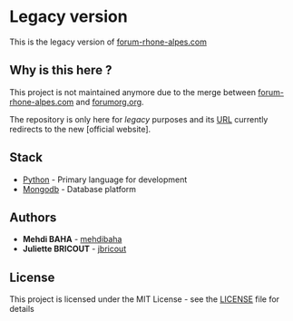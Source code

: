 # Legacy version

This is the legacy version of [forum-rhone-alpes.com](https://www.forum-rhone-alpes.com)

## Why is this here ?

This project is not maintained anymore due to the merge between [forum-rhone-alpes.com](https://www.forum-rhone-alpes.com) and [forumorg.org](https://www.forumorg.org).

The repository is only here for *legacy* purposes and its [URL](https://www.forum-rhone-alpes.com) currently redirects to the new [official website].

## Stack

* [Python](https://www.python.org/) - Primary language for development
* [Mongodb](https://www.mongodb.com/) - Database platform

## Authors

* **Mehdi BAHA** - [mehdibaha](https://github.com/mehdibaha)
* **Juliette BRICOUT** - [jbricout](https://github.com/jbricout)

## License

This project is licensed under the MIT License - see the [LICENSE](LICENSE) file for details
